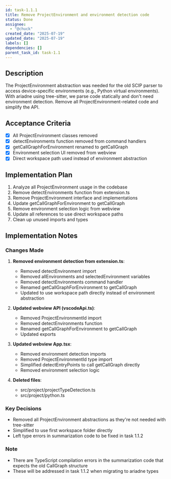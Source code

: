 ```yaml
---
id: task-1.1.1
title: Remove ProjectEnvironment and environment detection code
status: Done
assignee:
  - "@chuck"
created_date: "2025-07-19"
updated_date: "2025-07-19"
labels: []
dependencies: []
parent_task_id: task-1.1
---
```


## Description

The ProjectEnvironment abstraction was needed for the old SCIP parser to access device-specific environments (e.g., Python virtual environments). With ariadne using tree-sitter, we parse code statically and don't need environment detection. Remove all ProjectEnvironment-related code and simplify the API.

## Acceptance Criteria

- [x] All ProjectEnvironment classes removed
- [x] detectEnvironments function removed from command handlers
- [x] getCallGraphForEnvironment renamed to getCallGraph
- [x] Environment selection UI removed from webview
- [x] Direct workspace path used instead of environment abstraction

## Implementation Plan

1. Analyze all ProjectEnvironment usage in the codebase
2. Remove detectEnvironments function from extension.ts
3. Remove ProjectEnvironment interface and implementations
4. Update getCallGraphForEnvironment to getCallGraph
5. Remove environment selection logic from webview
6. Update all references to use direct workspace paths
7. Clean up unused imports and types

## Implementation Notes

### Changes Made

1. **Removed environment detection from extension.ts**:

   - Removed detectEnvironment import
   - Removed allEnvironments and selectedEnvironment variables
   - Removed detectEnvironments command handler
   - Renamed getCallGraphForEnvironment to getCallGraph
   - Updated to use workspace path directly instead of environment abstraction

2. **Updated webview API (vscodeApi.ts)**:

   - Removed ProjectEnvironmentId import
   - Removed detectEnvironments function
   - Renamed getCallGraphForEnvironment to getCallGraph
   - Updated exports

3. **Updated webview App.tsx**:

   - Removed environment detection imports
   - Removed ProjectEnvironmentId type import
   - Simplified detectEntryPoints to call getCallGraph directly
   - Removed environment selection logic

4. **Deleted files**:
   - src/project/projectTypeDetection.ts
   - src/project/python.ts

### Key Decisions

- Removed all ProjectEnvironment abstractions as they're not needed with tree-sitter
- Simplified to use first workspace folder directly
- Left type errors in summarization code to be fixed in task 1.1.2

### Note

- There are TypeScript compilation errors in the summarization code that expects the old CallGraph structure
- These will be addressed in task 1.1.2 when migrating to ariadne types
